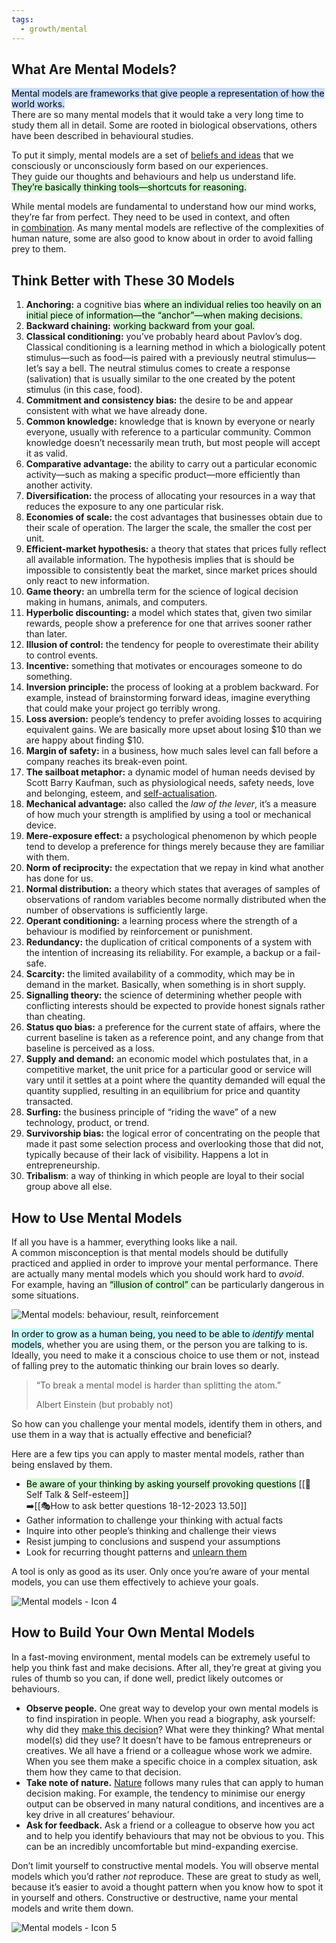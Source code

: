 ```yaml
---
tags:
  - growth/mental
---
```

## What Are Mental Models?

<mark style="background: #ADCCFFA6;">Mental models are frameworks that give people a representation of how the world works.</mark>  
There are so many mental models that it would take a very long time to study them all in detail. Some are rooted in biological observations, others have been described in behavioural studies.


To put it simply, mental models are a set of [beliefs and ideas](https://nesslabs.com/self-authorship) that we consciously or unconsciously form based on our experiences.  
They guide our thoughts and behaviours and help us understand life. <mark style="background: #BBFABBA6;">They’re basically thinking tools—shortcuts for reasoning.</mark>

While mental models are fundamental to understand how our mind works, they’re far from perfect. They need to be used in context, and often in [combination](https://nesslabs.com/combinational-creativity). As many mental models are reflective of the complexities of human nature, some are also good to know about in order to avoid falling prey to them.

## Think Better with These 30 Models
1. **Anchoring:** a cognitive bias <mark style="background: #BBFABBA6;">where an individual relies too heavily on an initial piece of information—the “anchor”—when making decisions.</mark>
2. **Backward chaining:** <mark style="background: #BBFABBA6;">working backward from your goal.</mark>
3. **Classical conditioning:** you’ve probably heard about Pavlov’s dog. Classical conditioning is a learning method in which a biologically potent stimulus—such as food—is paired with a previously neutral stimulus—let’s say a bell. The neutral stimulus comes to create a response (salivation) that is usually similar to the one created by the potent stimulus (in this case, food).
4. **Commitment and consistency bias:** the desire to be and appear consistent with what we have already done.
5. **Common knowledge:** knowledge that is known by everyone or nearly everyone, usually with reference to a particular community. Common knowledge doesn’t necessarily mean truth, but most people will accept it as valid.
6. **Comparative advantage:** the ability to carry out a particular economic activity—such as making a specific product—more efficiently than another activity.
7. **Diversification:** the process of allocating your resources in a way that reduces the exposure to any one particular risk.
8. **Economies of scale:** the cost advantages that businesses obtain due to their scale of operation. The larger the scale, the smaller the cost per unit.
9. **Efficient-market hypothesis:** a theory that states that prices fully reflect all available information. The hypothesis implies that is should be impossible to consistently beat the market, since market prices should only react to new information.
10. **Game theory:** an umbrella term for the science of logical decision making in humans, animals, and computers.
11. **Hyperbolic discounting:** a model which states that, given two similar rewards, people show a preference for one that arrives sooner rather than later.
12. **Illusion of control:** the tendency for people to overestimate their ability to control events.
13. **Incentive:** something that motivates or encourages someone to do something.
14. **Inversion principle:** the process of looking at a problem backward. For example, instead of brainstorming forward ideas, imagine everything that could make your project go terribly wrong.
15. **Loss aversion:** people’s tendency to prefer avoiding losses to acquiring equivalent gains. We are basically more upset about losing $10 than we are happy about finding $10.
16. **Margin of safety:** in a business, how much sales level can fall before a company reaches its break-even point.
17. **The sailboat metaphor:** a dynamic model of human needs devised by Scott Barry Kaufman, such as physiological needs, safety needs, love and belonging, esteem, and [self-actualisation](https://nesslabs.com/self-actualisation-economy).
18. **Mechanical advantage:** also called the _law of the lever_, it’s a measure of how much your strength is amplified by using a tool or mechanical device.
19. **Mere-exposure effect:** a psychological phenomenon by which people tend to develop a preference for things merely because they are familiar with them.
20. **Norm of reciprocity:** the expectation that we repay in kind what another has done for us.
21. **Normal distribution:** a theory which states that averages of samples of observations of random variables become normally distributed when the number of observations is sufficiently large.
22. **Operant conditioning:** a learning process where the strength of a behaviour is modified by reinforcement or punishment.
23. **Redundancy:** the duplication of critical components of a system with the intention of increasing its reliability. For example, a backup or a fail-safe.
24. **Scarcity:** the limited availability of a commodity, which may be in demand in the market. Basically, when something is in short supply.
25. **Signalling theory:** the science of determining whether people with conflicting interests should be expected to provide honest signals rather than cheating.
26. **Status quo bias:** a preference for the current state of affairs, where the current baseline is taken as a reference point, and any change from that baseline is perceived as a loss.
27. **Supply and demand:** an economic model which postulates that, in a competitive market, the unit price for a particular good or service will vary until it settles at a point where the quantity demanded will equal the quantity supplied, resulting in an equilibrium for price and quantity transacted.
28. **Surfing:** the business principle of “riding the wave” of a new technology, product, or trend.
29. **Survivorship bias:** the logical error of concentrating on the people that made it past some selection process and overlooking those that did not, typically because of their lack of visibility. Happens a lot in entrepreneurship.
30. **Tribalism**: a way of thinking in which people are loyal to their social group above all else.


## How to Use Mental Models

If all you have is a hammer, everything looks like a nail.  
A common misconception is that mental models should be dutifully practiced and applied in order to improve your mental performance. There are actually many mental models which you should work hard to _avoid_.  
For example, having an <mark style="background: #BBFABBA6;">“illusion of control” </mark>can be particularly dangerous in some situations.  

![Mental models: behaviour, result, reinforcement](https://nesslabs.com/wp-content/uploads/2019/07/mental-models.jpg)

<mark style="background: #ABF7F7A6;">In order to grow as a human being, you need to be able to _identify_ mental models</mark>, whether you are using them, or the person you are talking to is.  
Ideally, you need to make it a conscious choice to use them or not, instead of falling prey to the automatic thinking our brain loves so dearly.  

> “To break a mental model is harder than splitting the atom.”  
> 
> Albert Einstein (but probably not)

So how can you challenge your mental models, identify them in others, and use them in a way that is actually effective and beneficial?  

Here are a few tips you can apply to master mental models, rather than being enslaved by them.  

- <mark style="background: #BBFABBA6;">Be aware of your thinking by asking yourself provoking questions</mark> [[💫Self Talk & Self-esteem]]  
➡️[[🎭How to ask better questions 18-12-2023 13.50]]
- Gather information to challenge your thinking with actual facts
- Inquire into other people’s thinking and challenge their views
- Resist jumping to conclusions and suspend your assumptions
- Look for recurring thought patterns and [unlearn them](https://nesslabs.com/learning-how-to-learn)

A tool is only as good as its user. Only once you’re aware of your mental models, you can use them effectively to achieve your goals.

![Mental models - Icon 4](https://nesslabs.com/wp-content/uploads/2019/08/mnemonics-icon.png)

## How to Build Your Own Mental Models

In a fast-moving environment, mental models can be extremely useful to help you think fast and make decisions. After all, they’re great at giving you rules of thumb so you can, if done well, predict likely outcomes or behaviours.  

- **Observe people.** One great way to develop your own mental models is to find inspiration in people. When you read a biography, ask yourself: why did they [make this decision](https://nesslabs.com/decision-making)? What were they thinking? What mental model(s) did they use? It doesn’t have to be famous entrepreneurs or creatives. We all have a friend or a colleague whose work we admire. When you see them make a specific choice in a complex situation, ask them how they came to that decision.
- **Take note of nature.** [Nature](https://nesslabs.com/taking-note-of-nature) follows many rules that can apply to human decision making. For example, the tendency to minimise our energy output can be observed in many natural conditions, and incentives are a key drive in all creatures’ behaviour.
- **Ask for feedback.** Ask a friend or a colleague to observe how you act and to help you identify behaviours that may not be obvious to you. This can be an incredibly uncomfortable but mind-expanding exercise.

Don’t limit yourself to constructive mental models. You will observe mental models which you’d rather _not_ reproduce. These are great to study as well, because it’s easier to avoid a thought pattern when you know how to spot it in yourself and others. Constructive or destructive, name your mental models and write them down.

![Mental models - Icon 5](https://nesslabs.com/wp-content/uploads/2019/08/mnemonics-icon.png)

